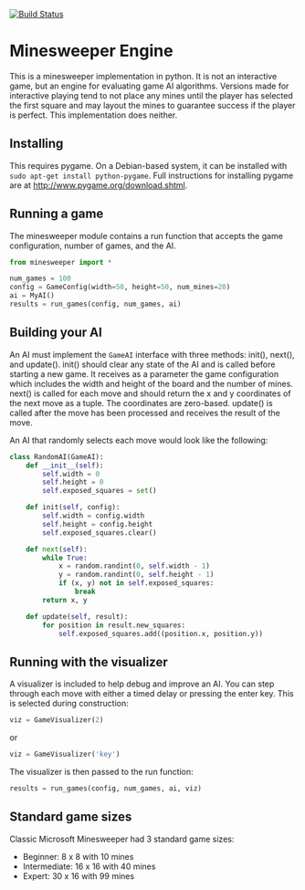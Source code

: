 [![Build Status](https://travis-ci.org/cash/minesweeper.svg?branch=master)](https://travis-ci.org/cash/minesweeper)

Minesweeper Engine
==================
This is a minesweeper implementation in python. It is not an interactive game,
but an engine for evaluating game AI algorithms. Versions made for interactive
playing tend to not place any mines until the player has selected the first
square and may layout the mines to guarantee success if the player is perfect.
This implementation does neither.

Installing
---------------
This requires pygame. On a Debian-based system, it can be installed with 
```sudo apt-get install python-pygame```. Full instructions for installing 
pygame are at http://www.pygame.org/download.shtml.

Running a game
----------------
The minesweeper module contains a run function that accepts the game configuration, 
number of games, and the AI.

```python
from minesweeper import *

num_games = 100
config = GameConfig(width=50, height=50, num_mines=20)
ai = MyAI()
results = run_games(config, num_games, ai)
```

Building your AI
------------------
An AI must implement the ```GameAI``` interface with three methods: init(), next(), 
and update(). init() should clear any state of the AI and is called before starting
a new game. It receives as a parameter the game configuration which includes the
width and height of the board and the number of mines. next() is called for each move
and should return the x and y coordinates of the next move as a tuple. The coordinates
are zero-based. update() is called after the move has been processed and receives the 
result of the move.

An AI that randomly selects each move would look like the following:

```python
class RandomAI(GameAI):
    def __init__(self):
        self.width = 0
        self.height = 0
        self.exposed_squares = set()

    def init(self, config):
        self.width = config.width
        self.height = config.height
        self.exposed_squares.clear()

    def next(self):
        while True:
            x = random.randint(0, self.width - 1)
            y = random.randint(0, self.height - 1)
            if (x, y) not in self.exposed_squares:
                break
        return x, y

    def update(self, result):
        for position in result.new_squares:
            self.exposed_squares.add((position.x, position.y))
```

Running with the visualizer
---------------------------
A visualizer is included to help debug and improve an AI. You can step through
each move with either a timed delay or pressing the enter key. This is selected
during construction:

```python
viz = GameVisualizer(2)
```
or
```python
viz = GameVisualizer('key')
```

The visualizer is then passed to the run function:

```python
results = run_games(config, num_games, ai, viz)
```

Standard game sizes
-------------------------
Classic Microsoft Minesweeper had 3 standard game sizes:
 * Beginner: 8 x 8 with 10 mines
 * Intermediate: 16 x 16 with 40 mines
 * Expert: 30 x 16 with 99 mines

